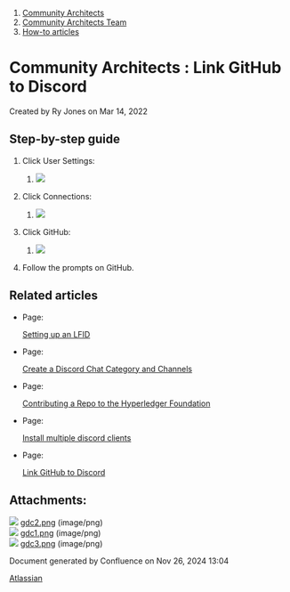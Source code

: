 1. [Community Architects](index.html)
2. [Community Architects Team](Community-Architects-Team_20545564.html)
3. [How-to articles](How-to-articles_20560809.html)

# Community Architects : Link GitHub to Discord

Created by Ry Jones on Mar 14, 2022

## Step-by-step guide

1. Click User Settings:
   
   1. ![](attachments/20549156/20561521.png?height=250)
2. Click Connections:
   
   1. ![](attachments/20549156/20561522.png?height=250)
3. Click GitHub:
   
   1. ![](attachments/20549156/20561523.png?height=250)
4. Follow the prompts on GitHub.

## Related articles

- Page:
  
  [Setting up an LFID](/wiki/spaces/CA/pages/20548649/Setting+up+an+LFID)
- Page:
  
  [Create a Discord Chat Category and Channels](/wiki/spaces/CA/pages/20548244/Create+a+Discord+Chat+Category+and+Channels)
- Page:
  
  [Contributing a Repo to the Hyperledger Foundation](/wiki/spaces/CA/pages/20561530/Contributing+a+Repo+to+the+Hyperledger+Foundation)
- Page:
  
  [Install multiple discord clients](/wiki/spaces/CA/pages/20549162/Install+multiple+discord+clients)
- Page:
  
  [Link GitHub to Discord](/wiki/spaces/CA/pages/20549156/Link+GitHub+to+Discord)

## Attachments:

![](images/icons/bullet_blue.gif) [gdc2.png](attachments/20549156/20561522.png) (image/png)  
![](images/icons/bullet_blue.gif) [gdc1.png](attachments/20549156/20561521.png) (image/png)  
![](images/icons/bullet_blue.gif) [gdc3.png](attachments/20549156/20561523.png) (image/png)

Document generated by Confluence on Nov 26, 2024 13:04

[Atlassian](http://www.atlassian.com/)
